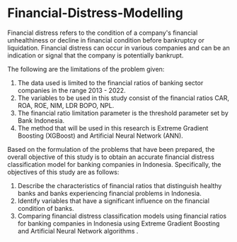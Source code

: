 # Financial-Distress-Modelling
Financial distress refers to the condition of a company's financial unhealthiness or decline in financial condition before bankruptcy or liquidation. Financial distress can occur in various companies and can be an indication or signal that the company is potentially bankrupt.

The following are the limitations of the problem given:
1. The data used is limited to the financial ratios of banking sector companies in the range 2013 - 2022.
2. The variables to be used in this study consist of the financial ratios CAR, ROA, ROE, NIM, LDR BOPO, NPL.
3. The financial ratio limitation parameter is the threshold parameter set by Bank Indonesia.
4. The method that will be used in this research is Extreme Gradient Boosting (XGBoost) and Artificial Neural Network (ANN).

Based on the formulation of the problems that have been prepared, the overall objective of this study is to obtain an accurate financial distress classification model for banking companies in Indonesia. Specifically, the objectives of this study are as follows:
1. Describe the characteristics of financial ratios that distinguish healthy banks and banks experiencing financial problems in Indonesia.
2. Identify variables that have a significant influence on the financial condition of banks.
3. Comparing financial distress classification models using financial ratios for banking companies in Indonesia using Extreme Gradient Boosting and Artificial Neural Network algorithms .
